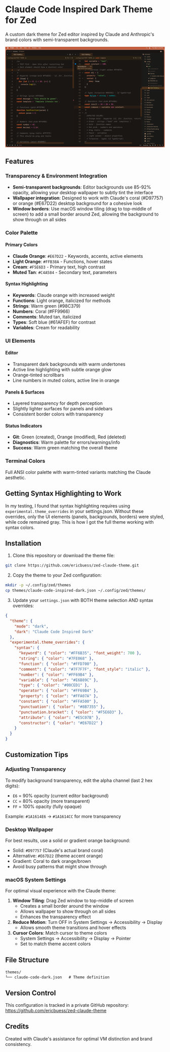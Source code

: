 # Claude Code Inspired Dark Theme for Zed

A custom dark theme for Zed editor inspired by Claude and Anthropic's brand colors with semi-transparent backgrounds.

![Claude Code Dark Theme Preview](screenshot.png)

## Features

### Transparency & Environment Integration
- **Semi-transparent backgrounds**: Editor backgrounds use 85-92% opacity, allowing your desktop wallpaper to subtly tint the interface
- **Wallpaper integration**: Designed to work with Claude's coral (#D97757) or orange (#E67D22) desktop background for a cohesive look
- **Window borders**: Use macOS window tiling (drag to top-middle of screen) to add a small border around Zed, allowing the background to show through on all sides

### Color Palette

#### Primary Colors
- **Claude Orange**: `#E67D22` - Keywords, accents, active elements
- **Light Orange**: `#FFB38A` - Functions, hover states
- **Cream**: `#F5E6D3` - Primary text, high contrast
- **Muted Tan**: `#C4A584` - Secondary text, parameters

#### Syntax Highlighting
- **Keywords**: Claude orange with increased weight
- **Functions**: Light orange, italicized for methods
- **Strings**: Warm green (#98C379)
- **Numbers**: Coral (#FF9966)
- **Comments**: Muted tan, italicized
- **Types**: Soft blue (#61AFEF) for contrast
- **Variables**: Cream for readability

### UI Elements

#### Editor
- Transparent dark backgrounds with warm undertones
- Active line highlighting with subtle orange glow
- Orange-tinted scrollbars
- Line numbers in muted colors, active line in orange

#### Panels & Surfaces
- Layered transparency for depth perception
- Slightly lighter surfaces for panels and sidebars
- Consistent border colors with transparency

#### Status Indicators
- **Git**: Green (created), Orange (modified), Red (deleted)
- **Diagnostics**: Warm palette for errors/warnings/info
- **Success**: Warm green matching the overall theme

### Terminal Colors
Full ANSI color palette with warm-tinted variants matching the Claude aesthetic.

## Getting Syntax Highlighting to Work

In my testing, I found that syntax highlighting requires using `experimental.theme_overrides` in your settings.json. Without these overrides, only the UI elements (panels, backgrounds, borders) were styled, while code remained gray. This is how I got the full theme working with syntax colors.

## Installation

1. Clone this repository or download the theme file:
```bash
git clone https://github.com/ericbuess/zed-claude-theme.git
```

2. Copy the theme to your Zed configuration:
```bash
mkdir -p ~/.config/zed/themes
cp themes/claude-code-inspired-dark.json ~/.config/zed/themes/
```

3. Update your `settings.json` with BOTH theme selection AND syntax overrides:
```json
{
  "theme": {
    "mode": "dark",
    "dark": "Claude Code Inspired Dark"
  },
  "experimental.theme_overrides": {
    "syntax": {
      "keyword": { "color": "#FF6B35", "font_weight": 700 },
      "string": { "color": "#7FE068" },
      "function": { "color": "#FFD700" },
      "comment": { "color": "#7F7F7F", "font_style": "italic" },
      "number": { "color": "#FF69B4" },
      "variable": { "color": "#E6B89C" },
      "type": { "color": "#00CED1" },
      "operator": { "color": "#FF69B4" },
      "property": { "color": "#FFA07A" },
      "constant": { "color": "#FFA500" },
      "punctuation": { "color": "#8B7355" },
      "punctuation.bracket": { "color": "#F5E6D3" },
      "attribute": { "color": "#E5C07B" },
      "constructor": { "color": "#E67D22" }
    }
  }
}
```

## Customization Tips

### Adjusting Transparency
To modify background transparency, edit the alpha channel (last 2 hex digits):
- `E6` = 90% opacity (current editor background)
- `CC` = 80% opacity (more transparent)
- `FF` = 100% opacity (fully opaque)

Example: `#1A1614E6` → `#1A1614CC` for more transparency

### Desktop Wallpaper
For best results, use a solid or gradient orange background:
- Solid: `#D97757` (Claude's actual brand coral)
- Alternative: `#E67D22` (theme accent orange)
- Gradient: Coral to dark orange/brown
- Avoid busy patterns that might show through

### macOS System Settings
For optimal visual experience with the Claude theme:
1. **Window Tiling**: Drag Zed window to top-middle of screen
   - Creates a small border around the window
   - Allows wallpaper to show through on all sides
   - Enhances the transparency effect
2. **Reduce Motion**: Turn OFF in System Settings → Accessibility → Display
   - Allows smooth theme transitions and hover effects
3. **Cursor Colors**: Match cursor to theme colors
   - System Settings → Accessibility → Display → Pointer
   - Set to match theme accent colors

## File Structure
```
themes/
└── claude-code-dark.json   # Theme definition
```

## Version Control
This configuration is tracked in a private GitHub repository:
https://github.com/ericbuess/zed-claude-theme

## Credits
Created with Claude's assistance for optimal VM distinction and brand consistency.